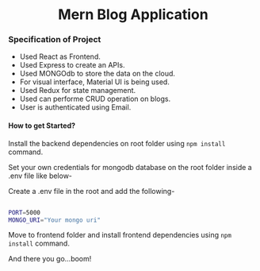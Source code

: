<h1 align="center">Mern Blog Application </h1>

<h3 align="left"> Specification of Project </h3>


- Used React as Frontend.
- Used Express to create an APIs.
- Used MONGOdb to store the data on the cloud.
- For visual interface, Material UI is being used.
- Used Redux for state management.
- Used can performe CRUD operation on blogs.
- User is authenticated using Email.

#### How to get Started?

Install the backend dependencies on root folder using `npm install` command.

Set your own credentials for mongodb database on the root folder inside a .env file like below-

Create a .env file in the root and add the following-

```bash

PORT=5000
MONGO_URI="Your mongo uri"

```

Move to frontend folder and install frontend dependencies using `npm install` command.

And there you go...boom! 
